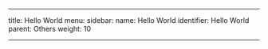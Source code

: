 ---

title: Hello World
menu:
  sidebar:
    name: Hello World
    identifier: Hello World
    parent: Others
    weight: 10

---